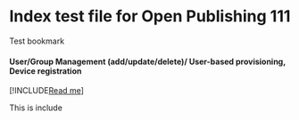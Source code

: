 # Index test file for Open Publishing 111

Test bookmark

#### User/Group Management (add/update/delete)/ User-based provisioning, Device  registration

[!INCLUDE[Read me](../../README.md)]

This is include
